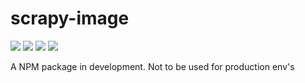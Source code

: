 # scrapy-image
[![](https://david-dm.org/michaeldegroot/google-image-scraper.svg)](https://david-dm.org/michaeldegroot/google-image-scraper)
[![](https://travis-ci.org/michaeldegroot/google-image-scraper.svg?branch=master)](https://travis-ci.org/michaeldegroot/google-image-scraper)
[![](https://coveralls.io/repos/michaeldegroot/google-image-scraper/badge.svg?branch=master&service=github)](https://coveralls.io/github/michaeldegroot/google-image-scraper?branch=master)
![](https://img.shields.io/badge/Node-%3E%3D0.10-green.svg)


A NPM package in development. Not to be used for production env's
